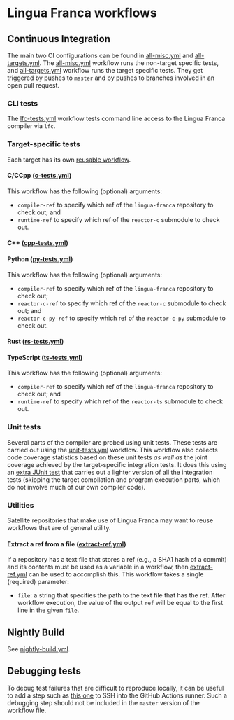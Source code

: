 # Lingua Franca workflows

## Continuous Integration
The main two CI configurations can be found in [all-misc.yml](https://github.com/lf-lang/lingua-franca/blob/master/.github/workflows/all-misc.yml) and [all-targets.yml](https://github.com/lf-lang/lingua-franca/blob/master/.github/workflows/all-targets.yml). The [all-misc.yml](https://github.com/lf-lang/lingua-franca/blob/master/.github/workflows/all-misc.yml) workflow runs the non-target specific tests, and [all-targets.yml](https://github.com/lf-lang/lingua-franca/blob/master/.github/workflows/all-targets.yml) workflow runs the target specific tests. They get triggered by pushes to `master` and by pushes to branches involved in an open pull request.

### CLI tests
The [lfc-tests.yml](https://github.com/lf-lang/lingua-franca/blob/master/.github/workflows/lfc-tests.yml) workflow tests command line access to the Lingua Franca compiler via `lfc`.
### Target-specific tests
Each target has its own [reusable workflow](https://docs.github.com/en/actions/learn-github-actions/reusing-workflows).
#### C/CCpp ([c-tests.yml](https://github.com/lf-lang/lingua-franca/blob/master/.github/workflows/c-tests.yml))
This workflow has the following (optional) arguments:
- `compiler-ref` to specify which ref of the `lingua-franca` repository to check out; and
- `runtime-ref` to specify which ref of the `reactor-c` submodule to check out.

#### C++ ([cpp-tests.yml](https://github.com/lf-lang/lingua-franca/blob/master/.github/workflows/cpp-tests.yml))

#### Python ([py-tests.yml](https://github.com/lf-lang/lingua-franca/blob/master/.github/workflows/py-tests.yml))
This workflow has the following (optional) arguments:
- `compiler-ref` to specify which ref of the `lingua-franca` repository to check out;
- `reactor-c-ref` to specify which ref of the `reactor-c` submodule to check out; and
- `reactor-c-py-ref` to specify which ref of the `reactor-c-py` submodule to check out.

#### Rust ([rs-tests.yml](https://github.com/lf-lang/lingua-franca/blob/master/.github/workflows/rs-tests.yml))

#### TypeScript ([ts-tests.yml](https://github.com/lf-lang/lingua-franca/blob/master/.github/workflows/ts-tests.yml))
This workflow has the following (optional) arguments:
- `compiler-ref` to specify which ref of the `lingua-franca` repository to check out; and
- `runtime-ref` to specify which ref of the `reactor-ts` submodule to check out.

### Unit tests
Several parts of the compiler are probed using unit tests. These tests are carried out using the [unit-tests.yml](https://github.com/lf-lang/lingua-franca/blob/master/.github/workflows/unit-tests.yml) workflow. This workflow also collects code coverage statistics based on these unit tests _as well as_ the joint coverage achieved by the target-specific integration tests. It does this using an [extra JUnit test](https://github.com/lf-lang/lingua-franca/blob/master/org.lflang.tests/src/org/lflang/tests/compiler/CodeGenCoverage.java) that carries out a lighter version of all the integration tests (skipping the target compilation and program execution parts, which do not involve much of our own compiler code).

### Utilities
Satellite repositories that make use of Lingua Franca may want to reuse workflows that are of general utility.
#### Extract a ref from a file ([extract-ref.yml](https://github.com/lf-lang/lingua-franca/blob/master/.github/workflows/extract-ref.yml))
If a repository has a text file that stores a ref (e.g., a SHA1 hash of a commit) and its contents must be used as a variable in a workflow, then [extract-ref.yml](https://github.com/lf-lang/lingua-franca/blob/master/.github/workflows/extract-ref.yml) can be used to accomplish this. This workflow takes a single (required) parameter:
 - `file`: a string that specifies the path to the text file that has the ref.
After workflow execution, the value of the output `ref` will be equal to the first line in the given `file`.
## Nightly Build
See [nightly-build.yml](https://github.com/lf-lang/lingua-franca/blob/master/.github/workflows/nightly-build.yml).

## Debugging tests

To debug test failures that are difficult to reproduce locally, it can be useful
to add a step such as [this one](https://github.com/marketplace/actions/debugging-with-ssh) to SSH into the GitHub Actions runner. Such a debugging step
should not be included in the `master` version of the workflow file.
